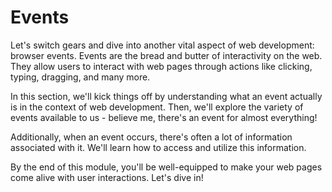 # Events

Let's switch gears and dive into another vital aspect of web development: browser events. Events are the bread and butter of interactivity on the web. They allow users to interact with web pages through actions like clicking, typing, dragging, and many more.

In this section, we'll kick things off by understanding what an event actually is in the context of web development. Then, we'll explore the variety of events available to us - believe me, there's an event for almost everything!

Additionally, when an event occurs, there's often a lot of information associated with it. We'll learn how to access and utilize this information.

By the end of this module, you'll be well-equipped to make your web pages come alive with user interactions. Let's dive in!